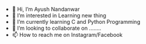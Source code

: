 - 👋 Hi, I’m Ayush Nandanwar
- 👀 I’m interested in Learning new thing
- 🌱 I’m currently learning C and Python Programming
- 💞️ I’m looking to collaborate on ........
- 📫 How to reach me on Instagram/Facebook


<!---
ayush-003/ayush-003 is a ✨ special ✨ repository because its `README.md` (this file) appears on your GitHub profile.
You can click the Preview link to take a look at your changes.
--->
